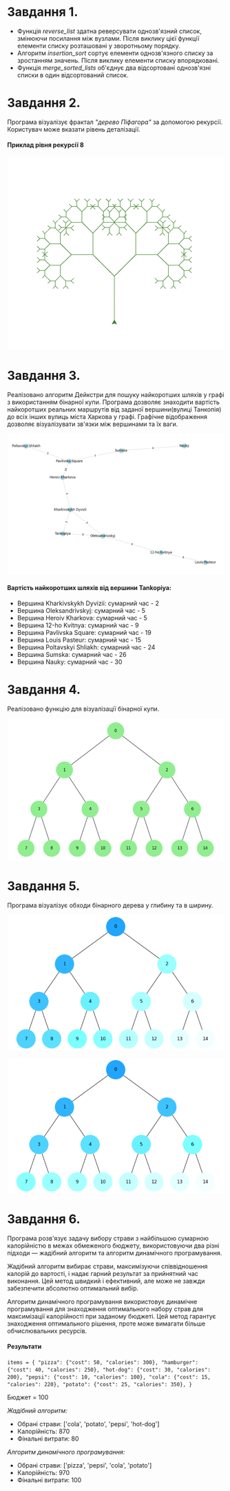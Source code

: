 # Завдання 1.

* Функція *reverse_list* здатна реверсувати однозв'язний список, змінюючи посилання між вузлами. Після виклику цієї функції елементи списку розташовані у зворотньому порядку.
* Алгоритм *insertion_sort* сортує елементи однозв'язного списку за зростанням значень. Після виклику елементи списку впорядковані.
* Функція *merge_sorted_lists* об'єднує два відсортовані однозв'язні списки в один відсортований список.

# Завдання 2.

Програма візуалізує фрактал *"дерево Піфагора"* за допомогою рекурсії. Користувач може вказати рівень деталізації.

#### Приклад рівня рекурсії 8
![pythagorean_tree](/pythagorean_tree.png "Дерево")

# Завдання 3.

Реалізовано алгоритм Дейкстри для пошуку найкоротших шляхів у графі з використанням бінарної купи. Програма дозволяє знаходити вартість найкоротших реальних маршрутів від заданої вершини(вулиці Танкопія) до всіх інших вулиць міста Харкова у графі. Графічне відображення дозволяє візуалізувати зв'язки між вершинами та їх ваги.

![kh_map](/kh_map.png "Харків")

#### Вартість найкоротших шляхів від вершини Tankopiya:
* Вершина Kharkivskykh Dyvizii: сумарний час - 2
* Вершина Oleksandrivskyj: сумарний час - 5
* Вершина Heroiv Kharkova: сумарний час - 5 
* Вершина 12-ho Kvitnya: сумарний час - 9
* Вершина Pavlivska Square: сумарний час - 19
* Вершина Louis Pasteur: сумарний час - 15
* Вершина Poltavskyi Shliakh: сумарний час - 24
* Вершина Sumska: сумарний час - 26
* Вершина Nauky: сумарний час - 30


# Завдання 4.

Реалізовано функцію для візуалізації бінарної купи. 

![heap](/heap.png "Купа")

# Завдання 5.

Програма візуалізує обходи бінарного дерева у глибину та в ширину.

![dfs](/dfs.png "Dfs")

![bfs](/bfs.png "Bfs")

# Завдання 6.

Програма розв'язує задачу вибору страви з найбільшою сумарною калорійністю в межах обмеженого бюджету, використовуючи два різні підходи — жадібний алгоритм та алгоритм динамічного програмування.

Жадібний алгоритм вибирає страви, максимізуючи співвідношення калорій до вартості, і надає гарний результат за прийнятний час виконання. Цей метод швидкий і ефективний, але може не завжди забезпечити абсолютно оптимальний вибір.

Алгоритм динамічного програмування використовує динамічне програмування для знаходження оптимального набору страв для максимізації калорійності при заданому бюджеті. Цей метод гарантує знаходження оптимального рішення, проте може вимагати більше обчислювальних ресурсів.

#### Результати

`items = {
    "pizza": {"cost": 50, "calories": 300},
    "hamburger": {"cost": 40, "calories": 250},
    "hot-dog": {"cost": 30, "calories": 200},
    "pepsi": {"cost": 10, "calories": 100},
    "cola": {"cost": 15, "calories": 220},
    "potato": {"cost": 25, "calories": 350},
}`

Бюджет = 100

*Жадібний алгоритм:*
* Обрані страви: ['cola', 'potato', 'pepsi', 'hot-dog']
* Калорійність: 870
* Фінальні витрати: 80

*Алгоритм динамічного програмування:*
* Обрані страви: ['pizza', 'pepsi', 'cola', 'potato']
* Калорійність: 970
* Фінальні витрати: 100
